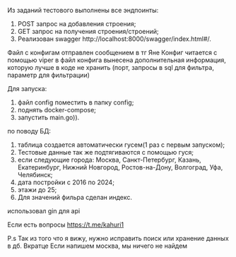 Из заданий тестового выполнены все эндпоинты:
  1. POST запрос на добавления строения;
  2. GET запрос на получения строения/строений;
  3. Реализован swagger http://localhost:8000/swagger/index.html#/.

Файл с конфигам отправлен сообщением в тг Яне
Конфиг читается с помощью viper
в файл конфига вынесена дополнительная информация, которую лучше в коде не хранить (порт, запросы в sql для фильтра, параметр для фильтрации)


Для запуска:
1. файл config поместить в папку config;
2. поднять docker-compose;
3. запустить main.go)).


по поводу БД:
1. таблица создается автоматически гусем(1 раз с первым запуском);
2. Тестовые данные так же подтягиваются с помощью гуся;
3. если следующие города: Москва, Санкт-Петербург, Казань, Екатеринбург, Нижний Новгород, Ростов-на-Дону, Волгоград, Уфа, Челябинск;
4. дата постройки с 2016 по 2024;
5. этажи до 25;
6. Для значений фильра сделан индекс.

использовал gin для api

Если есть вопросы https://t.me/kahuri1


P.s Так из того что я вижу, нужно исправить поиск или хранение данных в дб. Вкратце Если напишем москва, мы ничего не найдем



